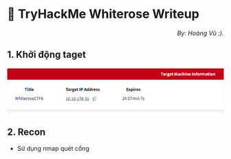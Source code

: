 # 🌹 TryHackMe Whiterose Writeup

<div align="right">
    <em>By: Hoàng Vũ :).</em>
</div>

## 1. Khởi động taget
![Start taget](Images/Start_machine.png)
## 2. Recon
- Sử dụng nmap quét cổng